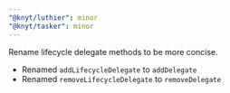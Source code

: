 ```yaml
---
"@knyt/luthier": minor
"@knyt/tasker": minor
---
```


Rename lifecycle delegate methods to be more concise.

- Renamed `addLifecycleDelegate` to `addDelegate`
- Renamed `removeLifecycleDelegate` to `removeDelegate`
